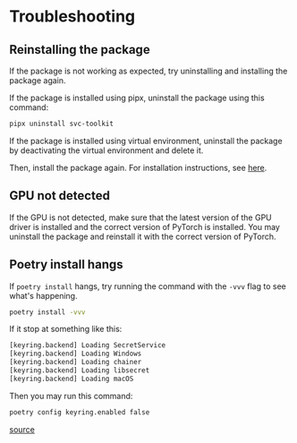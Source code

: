 # Troubleshooting

## Reinstalling the package

If the package is not working as expected, try uninstalling and installing the package
again.

If the package is installed using pipx, uninstall the package using this command:

```bash
pipx uninstall svc-toolkit
```

If the package is installed using virtual environment, uninstall the package by 
deactivating the virtual environment and delete it.

Then, install the package again. For installation instructions, see [here](./installation.md).

## GPU not detected

If the GPU is not detected, make sure that the latest version of the GPU driver
is installed and the correct version of PyTorch is installed. You may uninstall
the package and reinstall it with the correct version of PyTorch.

## Poetry install hangs

If `poetry install` hangs, try running the command with the `-vvv` flag to see what's happening.

```bash
poetry install -vvv
```

If it stop at something like this:

```bash
[keyring.backend] Loading SecretService
[keyring.backend] Loading Windows
[keyring.backend] Loading chainer
[keyring.backend] Loading libsecret
[keyring.backend] Loading macOS
```

Then you may run this command:

```bash
poetry config keyring.enabled false
```

[source](https://github.com/python-poetry/poetry/issues/8623)